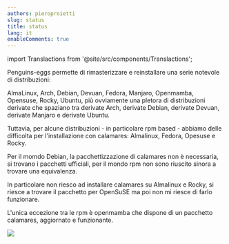 ```yaml
---
authors: pieroproietti
slug: status
title: status
lang: it
enableComments: true
---
```

import Translactions from '@site/src/components/Translactions';

<Translactions />

Penguins-eggs permette di rimasterizzare e reinstallare una serie notevole di distribuzioni: 

AlmaLinux, Arch, Debian, Devuan, Fedora, Manjaro, Openmamba, Opensuse, Rocky, Ubuntu, più ovviamente una pletora di distribuzioni derivate che spaziano tra derivate Arch, derivate Debian, derivate Devuan, derivate Manjaro e derivate Ubuntu.

Tuttavia, per alcune distribuzioni - in particolare rpm based - abbiamo delle difficolta per l'installazione con calamares: Almalinux, Fedora, Opesuse e Rocky.

Per il momdo Debian, la pacchettizzazione di calamares non è necessaria, si trovano i pacchetti ufficiali, per il mondo rpm non sono riuscito sinora a trovare una equivalenza.

In particolare non riesco ad installare calamares su Almalinux e Rocky, si riesce a trovare il pacchetto per OpenSuSE ma poi non mi riesce di farlo funzionare.

L'unica eccezione tra le rpm è openmamba che dispone di un pacchetto calamares, aggiornato e funzionante.

![](https://upload.wikimedia.org/wikipedia/commons/thumb/c/ca/Calamares_Installer%2C_Debian_12_screenshot.png/600px-Calamares_Installer%2C_Debian_12_screenshot.png)